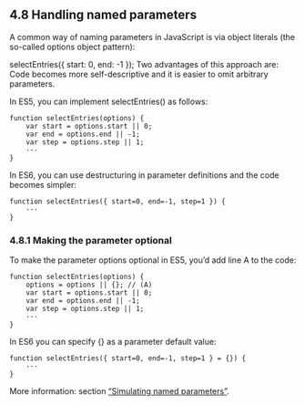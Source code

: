 <h2>4.8 Handling named parameters</h2>

A common way of naming parameters in JavaScript is via object literals (the so-called options object pattern):

selectEntries({ start: 0, end: -1 });
Two advantages of this approach are: Code becomes more self-descriptive and it is easier to omit arbitrary parameters.

In ES5, you can implement selectEntries() as follows:
```
function selectEntries(options) {
    var start = options.start || 0;
    var end = options.end || -1;
    var step = options.step || 1;
    ···
}
```

In ES6, you can use destructuring in parameter definitions and the code becomes simpler:
```
function selectEntries({ start=0, end=-1, step=1 }) {
    ···
}
```

<h3>4.8.1 Making the parameter optional</h3>

To make the parameter options optional in ES5, you’d add line A to the code:
```
function selectEntries(options) {
    options = options || {}; // (A)
    var start = options.start || 0;
    var end = options.end || -1;
    var step = options.step || 1;
    ···
}
```
In ES6 you can specify {} as a parameter default value:
```
function selectEntries({ start=0, end=-1, step=1 } = {}) {
    ···
}
```

More information: section [“Simulating named parameters”](http://exploringjs.com/es6/ch_parameter-handling.html#sec_named-parameters).